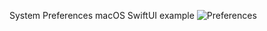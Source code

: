 System Preferences macOS SwiftUI example
![Preferences](https://user-images.githubusercontent.com/110813/88483174-1cffda00-cf34-11ea-90b3-60271eb5a0e2.png)
